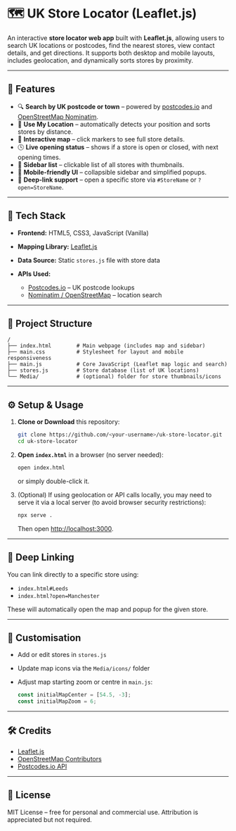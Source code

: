 # 🗺️ UK Store Locator (Leaflet.js)

An interactive **store locator web app** built with **Leaflet.js**, allowing users to search UK locations or postcodes, find the nearest stores, view contact details, and get directions.
It supports both desktop and mobile layouts, includes geolocation, and dynamically sorts stores by proximity.

---

## 🚀 Features

* 🔍 **Search by UK postcode or town** – powered by [postcodes.io](https://postcodes.io) and [OpenStreetMap Nominatim](https://nominatim.openstreetmap.org/).
* 📍 **Use My Location** – automatically detects your position and sorts stores by distance.
* 🧭 **Interactive map** – click markers to see full store details.
* 🕓 **Live opening status** – shows if a store is open or closed, with next opening times.
* 🧾 **Sidebar list** – clickable list of all stores with thumbnails.
* 📱 **Mobile-friendly UI** – collapsible sidebar and simplified popups.
* 🔗 **Deep-link support** – open a specific store via `#StoreName` or `?open=StoreName`.

---

## 🧩 Tech Stack

* **Frontend:** HTML5, CSS3, JavaScript (Vanilla)
* **Mapping Library:** [Leaflet.js](https://leafletjs.com/)
* **Data Source:** Static `stores.js` file with store data
* **APIs Used:**

  * [Postcodes.io](https://postcodes.io) – UK postcode lookups
  * [Nominatim / OpenStreetMap](https://nominatim.openstreetmap.org) – location search

---

## 📂 Project Structure

```
/
├── index.html        # Main webpage (includes map and sidebar)
├── main.css          # Stylesheet for layout and mobile responsiveness
├── main.js           # Core JavaScript (Leaflet map logic and search)
├── stores.js         # Store database (list of UK locations)
└── Media/            # (optional) folder for store thumbnails/icons
```

---

## ⚙️ Setup & Usage

1. **Clone or Download** this repository:

   ```bash
   git clone https://github.com/<your-username>/uk-store-locator.git
   cd uk-store-locator
   ```

2. **Open `index.html`** in a browser (no server needed):

   ```bash
   open index.html
   ```

   or simply double-click it.

3. (Optional) If using geolocation or API calls locally, you may need to serve it via a local server (to avoid browser security restrictions):

   ```bash
   npx serve .
   ```

   Then open [http://localhost:3000](http://localhost:3000).

---

## 🧭 Deep Linking

You can link directly to a specific store using:

* `index.html#Leeds`
* `index.html?open=Manchester`

These will automatically open the map and popup for the given store.

---

## 🧠 Customisation

* Add or edit stores in `stores.js`
* Update map icons via the `Media/icons/` folder
* Adjust map starting zoom or centre in `main.js`:

  ```js
  const initialMapCenter = [54.5, -3];
  const initialMapZoom = 6;
  ```

---

## 🛠️ Credits

* [Leaflet.js](https://leafletjs.com/)
* [OpenStreetMap Contributors](https://www.openstreetmap.org/copyright)
* [Postcodes.io API](https://postcodes.io)

---

## 📜 License

MIT License – free for personal and commercial use.
Attribution is appreciated but not required.

